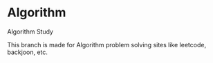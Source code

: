 # Algorithm
Algorithm Study

This branch is made for Algorithm problem solving sites like leetcode, backjoon, etc.
